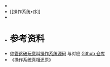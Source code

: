 -
- [[操作系统•序]]
-
- # 参考资料
- [你管这破玩意叫操作系统源码](https://mp.weixin.qq.com/mp/appmsgalbum?__biz=Mzk0MjE3NDE0Ng==&action=getalbum&album_id=2123743679373688834&scene=173&subscene=&sessionid=undefined&enterid=1642862477&from_msgid=2247500596&from_itemidx=1&count=3&nolastread=1#wechat_redirect) 与对应 [Github 仓库](https://github.com/sunym1993/flash-linux0.11-talk)
- 《操作系统真相还原》